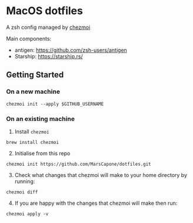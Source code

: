 # MacOS dotfiles

A zsh config managed by [chezmoi](https://www.chezmoi.io/quick-start)

Main components:

* antigen: https://github.com/zsh-users/antigen
* Starship: https://starship.rs/

## Getting Started

### On a new machine

```
chezmoi init --apply $GITHUB_USERNAME
```

### On an existing machine

1. Install `chezmoi`
```
brew install chezmoi
```
2. Initialise from this repo
```
chezmoi init https://github.com/MarsCapone/dotfiles.git
```
3. Check what changes that chezmoi will make to your home directory by running:
```
chezmoi diff
```
4. If you are happy with the changes that chezmoi will make then run:
```
chezmoi apply -v
```
